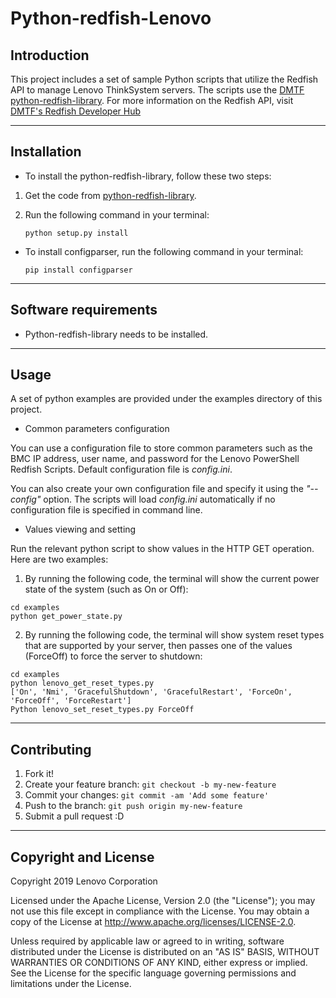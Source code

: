 # Python-redfish-Lenovo


## Introduction

This project includes a set of sample Python scripts that utilize the Redfish API to manage Lenovo ThinkSystem servers.  The scripts use the [DMTF python-redfish-library](https://github.com/DMTF/python-redfish-library). For more information on the Redfish API, visit [DMTF's Redfish Developer Hub](http://redfish.dmtf.org/)

----------

## Installation

* To install the python-redfish-library, follow these two steps:

1. Get the code from [python-redfish-library](https://github.com/DMTF/python-redfish-library).

2. Run the following command in your terminal:
    
    `python setup.py install`

* To install configparser, run the following command in your terminal:

    `pip install configparser`

----------

## Software requirements


* Python-redfish-library needs to be installed.

----------

## Usage

A set of python examples are provided under the examples directory of this project.

* Common parameters configuration

You can use a configuration file to store common parameters such as the BMC IP address, user name, and password for the Lenovo PowerShell Redfish Scripts. Default configuration file is *config.ini*. 

You can also create your own configuration file and specify it using the *"--config"* option. The scripts will load *config.ini* automatically if no configuration file is specified in command line.

* Values viewing and setting

Run the relevant python script to show values in the HTTP GET operation. Here are two examples:

1. By running the following code, the terminal will show the current power state of the system (such as On or Off):
~~~~
cd examples
python get_power_state.py
~~~~
    
    
2. By running the following code, the terminal will show system reset types that are supported by your server, then passes one of the values (ForceOff) to force the server to shutdown:
~~~~
cd examples
python lenovo_get_reset_types.py
['On', 'Nmi', 'GracefulShutdown', 'GracefulRestart', 'ForceOn', 'ForceOff', 'ForceRestart']
Python lenovo_set_reset_types.py ForceOff
~~~~
    
    
-----------

## Contributing
1. Fork it!
2. Create your feature branch: `git checkout -b my-new-feature`
3. Commit your changes: `git commit -am 'Add some feature'`
4. Push to the branch: `git push origin my-new-feature`
5. Submit a pull request :D


---------------------

## Copyright and License

Copyright 2019 Lenovo Corporation

Licensed under the Apache License, Version 2.0 (the "License"); you may not use this file except in compliance with the License. You may obtain a copy of the License at http://www.apache.org/licenses/LICENSE-2.0.

Unless required by applicable law or agreed to in writing, software distributed under the License is distributed on an "AS IS" BASIS, WITHOUT WARRANTIES OR CONDITIONS OF ANY KIND, either express or implied. See the License for the specific language governing permissions and limitations under the License.
